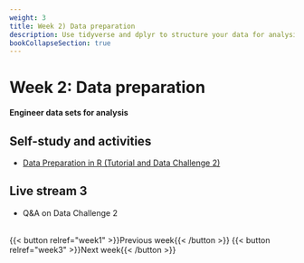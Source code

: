 ```yaml
---
weight: 3
title: Week 2) Data preparation
description: Use tidyverse and dplyr to structure your data for analysis, and generate data reports using R Markdown.
bookCollapseSection: true
---
```


# Week 2: Data preparation

__Engineer data sets for analysis__

## Self-study and activities
- [Data Preparation in R (Tutorial and Data Challenge 2)](docs/tutorials/data-preparation)

## Live stream 3
- Q&A on Data Challenge 2

<!--- Ethics in scraping and APIs *live*
-->

<br>
{{< button relref="week1" >}}Previous week{{< /button >}}
{{< button relref="week3" >}}Next week{{< /button >}}
